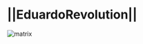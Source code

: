 # ||EduardoRevolution||
![matrix](https://user-images.githubusercontent.com/109439346/214072864-cf220939-f2af-4ec0-8bc0-4ab8f97f8ca6.gif)

<!---
- 👋 Hi, I’m @EduardoBProjects
- 👀 I’m interested in ...
- 🌱 I’m currently learning ...
- 💞️ I’m looking to collaborate on ...
- 📫 How to reach me ...

EduardoBProjects/EduardoBProjects is a ✨ special ✨ repository because its `README.md` (this file) appears on your GitHub profile.
You can click the Preview link to take a look at your changes.
--->
